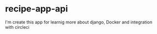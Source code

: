 # recipe-app-api
I'm create this app for learnig more about django, Docker and integration with circleci
